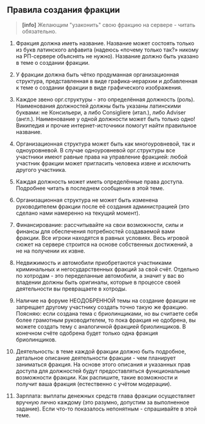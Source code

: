 ## Правила создания фракции

> **[info]** Желающим "узаконить" свою фракцию на сервере - читать обязательно. 

1. Фракция должна иметь название. Название может состоять только из букв латинского алфавита (надеюсь «почему только так?» никому на РП-сервере объяснять не нужно). Название должно быть указано в теме о создании фракции.

2. У фракции должна быть чётко продуманная организационная структура, представленная в виде графика-иерархии и добавленная к теме о создании фракции в виде графического изображения.

3. Каждое звено орг.структуры - это определённая должность (роль). Наименования должностей должны быть указаны латинскими буквами: не Консильери, а либо Consigliere (итал.), либо Adviser (англ.). Наименование у одной должности может быть только одно! Википедия и прочие интернет-источники помогут найти правильное название.

4. Организационная структура может быть как многоуровневой, так и одноуровневой. В случае одноуровневой орг.структуры все участники имеют равные права на управление фракцией: любой участник фракции может пригласить человека извне и исключить другого участника.

5. Каждая должность может иметь определённые права доступа. Подробнее читать в последнем сообщении в этой теме.

6. Организационная структура не может быть изменена руководителем фракции после её создания администрацией (это сделано нами намеренно на текущий момент).

7. Финансирование: рассчитывайте на свои возможности, силы и финансы для обеспечения потребностей создаваемой вами фракции. Все игроки находятся в равных условиях. Весь игровой сюжет на сервере строится на основе собственных достижений, а не на получении их извне.

8. Недвижимость и автомобили приобретаются участниками криминальных и негосударственных фракций за свой счёт. Отдельно по хотродам - это переделанные автомобили, а значит у вас во владении должны быть оригиналы, которые в процессе своей деятельности вы превращаете в хотроды.

9. Наличие на форуме НЕОДОБРЕННОЙ темы на создание фракции не запрещает другому участнику создать точно такую же фракцию. Поясняю: если создана тема с бриолинщиками, но вы считаете себя более грамотным руководителем, то пока фракция не одобрена, вы можете создать тему с аналогичной фракцией бриолинщиков. В конечном счёте одобрена будет только одна фракция бриолинщиков.

10. Деятельность: в теме каждой фракции должно быть подробное, детальное описание деятельности фракции - чем планирует заниматься фракция. На основе этого описания и указанных прав доступа для должностей будут предоставляться функциональные возможности фракции. Как распишите, такие возможности и получит ваша фракция (естественно с учётом модерации). 
11. Зарплата: выплаты денежных средств глава фракции осуществляет вручную лично каждому (это разумно, допустим за выполненное задание). 
Если что-то показалось непонятным - спрашивайте в этой теме. 
